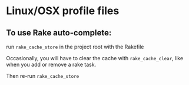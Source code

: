 # Linux/OSX profile files #

## To use Rake auto-complete: ##
run <code>rake_cache_store</code> in the project root with the Rakefile

Occasionally, you will have to clear the cache with <code>rake_cache_clear</code>, like when you add or remove a rake task.

Then re-run <code>rake_cache_store</code>
